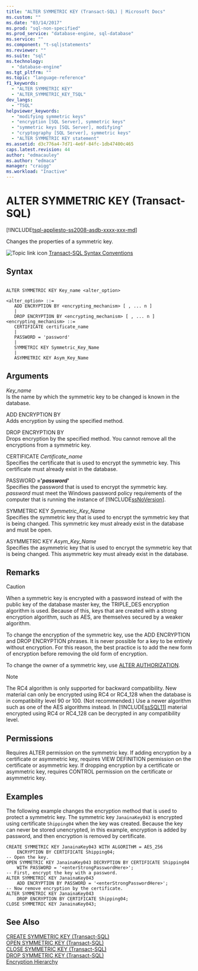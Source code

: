 ```yaml
---
title: "ALTER SYMMETRIC KEY (Transact-SQL) | Microsoft Docs"
ms.custom: ""
ms.date: "03/14/2017"
ms.prod: "sql-non-specified"
ms.prod_service: "database-engine, sql-database"
ms.service: ""
ms.component: "t-sql|statements"
ms.reviewer: ""
ms.suite: "sql"
ms.technology: 
  - "database-engine"
ms.tgt_pltfrm: ""
ms.topic: "language-reference"
f1_keywords: 
  - "ALTER SYMMETRIC KEY"
  - "ALTER_SYMMETRIC_KEY_TSQL"
dev_langs: 
  - "TSQL"
helpviewer_keywords: 
  - "modifying symmetric keys"
  - "encryption [SQL Server], symmetric keys"
  - "symmetric keys [SQL Server], modifying"
  - "cryptography [SQL Server], symmetric keys"
  - "ALTER SYMMETRIC KEY statement"
ms.assetid: d3c776a4-7d71-4e6f-84fc-1db47400c465
caps.latest.revision: 44
author: "edmacauley"
ms.author: "edmaca"
manager: "craigg"
ms.workload: "Inactive"
---
```

# ALTER SYMMETRIC KEY (Transact-SQL)
[!INCLUDE[tsql-appliesto-ss2008-asdb-xxxx-xxx-md](../../includes/tsql-appliesto-ss2008-asdb-xxxx-xxx-md.md)]

  Changes the properties of a symmetric key.  
  
 ![Topic link icon](../../database-engine/configure-windows/media/topic-link.gif "Topic link icon") [Transact-SQL Syntax Conventions](../../t-sql/language-elements/transact-sql-syntax-conventions-transact-sql.md)  
  
## Syntax  
  
```  
  
ALTER SYMMETRIC KEY Key_name <alter_option>  
  
<alter_option> ::=  
   ADD ENCRYPTION BY <encrypting_mechanism> [ , ... n ]  
   |   
   DROP ENCRYPTION BY <encrypting_mechanism> [ , ... n ]  
<encrypting_mechanism> ::=  
   CERTIFICATE certificate_name  
   |  
   PASSWORD = 'password'  
   |  
   SYMMETRIC KEY Symmetric_Key_Name  
   |  
   ASYMMETRIC KEY Asym_Key_Name  
```  
  
## Arguments  
 *Key_name*  
 Is the name by which the symmetric key to be changed is known in the database.  
  
 ADD ENCRYPTION BY  
 Adds encryption by using the specified method.  
  
 DROP ENCRYPTION BY  
 Drops encryption by the specified method. You cannot remove all the encryptions from a symmetric key.  
  
 CERTIFICATE *Certificate_name*  
 Specifies the certificate that is used to encrypt the symmetric key. This certificate must already exist in the database.  
  
 PASSWORD **='***password***'**  
 Specifies the password that is used to encrypt the symmetric key. *password* must meet the Windows password policy requirements of the computer that is running the instance of [!INCLUDE[ssNoVersion](../../includes/ssnoversion-md.md)].  
  
 SYMMETRIC KEY *Symmetric_Key_Name*  
 Specifies the symmetric key that is used to encrypt the symmetric key that is being changed. This symmetric key must already exist in the database and must be open.  
  
 ASYMMETRIC KEY *Asym_Key_Name*  
 Specifies the asymmetric key that is used to encrypt the symmetric key that is being changed. This asymmetric key must already exist in the database.  
  
## Remarks  
  
> [!CAUTION]  
>  When a symmetric key is encrypted with a password instead of with the public key of the database master key, the TRIPLE_DES encryption algorithm is used. Because of this, keys that are created with a strong encryption algorithm, such as AES, are themselves secured by a weaker algorithm.  
  
 To change the encryption of the symmetric key, use the ADD ENCRYPTION and DROP ENCRYPTION phrases. It is never possible for a key to be entirely without encryption. For this reason, the best practice is to add the new form of encryption before removing the old form of encryption.  
  
 To change the owner of a symmetric key, use [ALTER AUTHORIZATION](../../t-sql/statements/alter-authorization-transact-sql.md).  
  
> [!NOTE]  
>  The RC4 algorithm is only supported for backward compatibility. New material can only be encrypted using RC4 or RC4_128 when the database is in compatibility level 90 or 100. (Not recommended.) Use a newer algorithm such as one of the AES algorithms instead. In [!INCLUDE[ssSQL11](../../includes/sssql11-md.md)] material encrypted using RC4 or RC4_128 can be decrypted in any compatibility level.  
  
## Permissions  
 Requires ALTER permission on the symmetric key. If adding encryption by a certificate or asymmetric key, requires VIEW DEFINITION permission on the certificate or asymmetric key. If dropping encryption by a certificate or asymmetric key, requires CONTROL permission on the certificate or asymmetric key.  
  
## Examples  
 The following example changes the encryption method that is used to protect a symmetric key. The symmetric key `JanainaKey043` is encrypted using certificate `Shipping04` when the key was created. Because the key can never be stored unencrypted, in this example, encryption is added by password, and then encryption is removed by certificate.  
  
```  
CREATE SYMMETRIC KEY JanainaKey043 WITH ALGORITHM = AES_256   
    ENCRYPTION BY CERTIFICATE Shipping04;  
-- Open the key.   
OPEN SYMMETRIC KEY JanainaKey043 DECRYPTION BY CERTIFICATE Shipping04  
    WITH PASSWORD = '<enterStrongPasswordHere>';   
-- First, encrypt the key with a password.  
ALTER SYMMETRIC KEY JanainaKey043   
    ADD ENCRYPTION BY PASSWORD = '<enterStrongPasswordHere>';  
-- Now remove encryption by the certificate.  
ALTER SYMMETRIC KEY JanainaKey043   
    DROP ENCRYPTION BY CERTIFICATE Shipping04;  
CLOSE SYMMETRIC KEY JanainaKey043;  
```  
  
## See Also  
 [CREATE SYMMETRIC KEY &#40;Transact-SQL&#41;](../../t-sql/statements/create-symmetric-key-transact-sql.md)   
 [OPEN SYMMETRIC KEY &#40;Transact-SQL&#41;](../../t-sql/statements/open-symmetric-key-transact-sql.md)   
 [CLOSE SYMMETRIC KEY &#40;Transact-SQL&#41;](../../t-sql/statements/close-symmetric-key-transact-sql.md)   
 [DROP SYMMETRIC KEY &#40;Transact-SQL&#41;](../../t-sql/statements/drop-symmetric-key-transact-sql.md)   
 [Encryption Hierarchy](../../relational-databases/security/encryption/encryption-hierarchy.md)  
  
  
